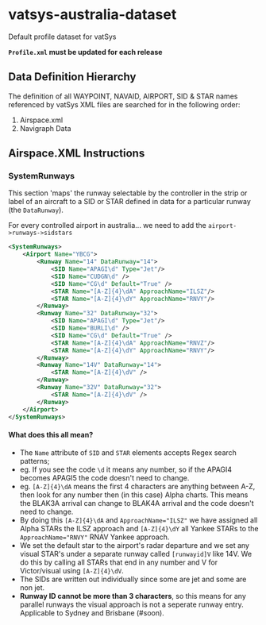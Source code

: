 # vatsys-australia-dataset
Default profile dataset for vatSys

**`Profile.xml` must be updated for each release**

## Data Definition Hierarchy

The definition of all WAYPOINT, NAVAID, AIRPORT, SID & STAR names referenced by vatSys XML files are searched for in the following order:

1. Airspace.xml
2. Navigraph Data

## Airspace.XML Instructions

### SystemRunways

This section 'maps' the runway selectable by the controller in the strip or label of an aircraft to a SID or STAR defined in data for a particular runway (the `DataRunway`). 

For every controlled airport in australia... we need to add the `airport->runways->sidstars`

```xml
<SystemRunways>
	<Airport Name="YBCG">
		<Runway Name="14" DataRunway="14">
			<SID Name="APAGI\d" Type="Jet"/>
			<SID Name="CUDGN\d" />
			<SID Name="CG\d" Default="True" />
			<STAR Name="[A-Z]{4}\dA" ApproachName="ILSZ"/>
			<STAR Name="[A-Z]{4}\dY" ApproachName="RNVY"/>
		</Runway>
		<Runway Name="32" DataRunway="32">
			<SID Name="APAGI\d" Type="Jet"/>
			<SID Name="BURLI\d" />
			<SID Name="CG\d" Default="True" />
			<STAR Name="[A-Z]{4}\dA" ApproachName="RNVZ"/>
			<STAR Name="[A-Z]{4}\dY" ApproachName="RNVY"/>
		</Runway>
		<Runway Name="14V" DataRunway="14">
			<STAR Name="[A-Z]{4}\dV" />
		</Runway>
		<Runway Name="32V" DataRunway="32">
			<STAR Name="[A-Z]{4}\dV" />
		</Runway>
	</Airport>
</SystemRunways>
```

#### What does this all mean?
- The `Name` attribute of `SID` and `STAR` elements accepts Regex search patterns;
- eg. If you see the code `\d` it means any number, so if the APAGI4 becomes APAGI5 the code doesn't need to change.
- eg. `[A-Z]{4}\dA` means the first 4 characters are anything between A-Z, then look for any number then (in this case) Alpha charts. This means the BLAK3A arrival can change to BLAK4A arrival and the code doesn't need to change.
- By doing this `[A-Z]{4}\dA` and `ApproachName="ILSZ"` we have assigned all Alpha STARs the ILSZ approach and `[A-Z]{4}\dY` all Yankee STARs to the `ApproachName="RNVY"` RNAV Yankee approach.
- We set the default star to the airport's radar departure and we set any visual STAR's under a separate runway called `[runwayid]V` like 14V. We do this by calling all STARs that end in any number and V for Victor/visual using `[A-Z]{4}\dV`.
- The SIDs are written out individually since some are jet and some are non jet.
- **Runway ID cannot be more than 3 characters**, so this means for any parallel runways the visual approach is not a seperate runway entry. Applicable to Sydney and Brisbane (#soon).
